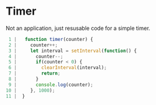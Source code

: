# Timer
Not an application, just resusable code for a simple timer.
```javascript
 1 |   function timer(counter) {
 2 |     counter++;
 3 |     let interval = setInterval(function() {
 4 |       counter--;
 5 |       if(counter < 0) {
 6 |         clearInterval(interval);
 7 |         return;
 8 |       }
 9 |       console.log(counter);
10 |     }, 1000);
11 |  }
```
